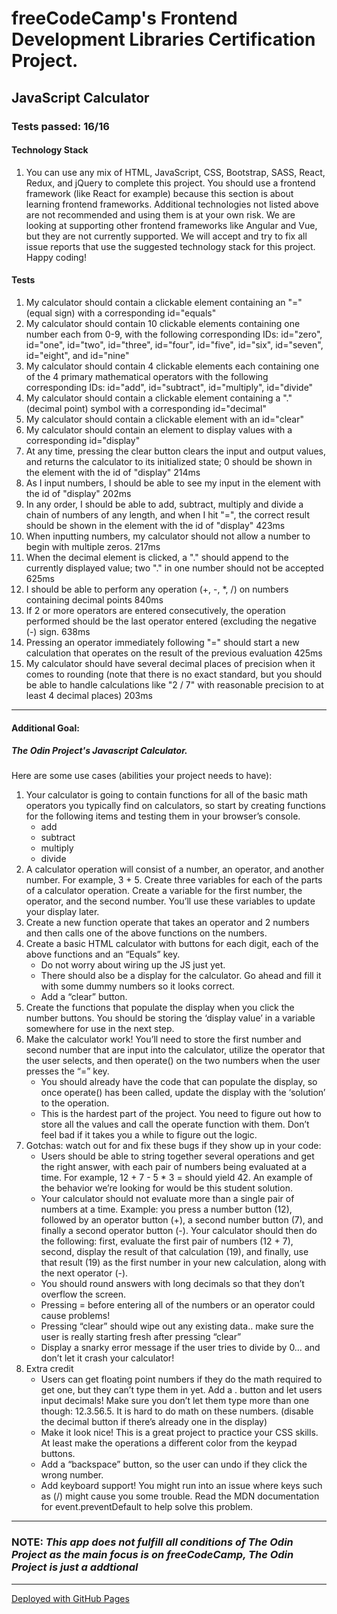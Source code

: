 # freeCodeCamp's Frontend Development Libraries Certification Project.
## JavaScript Calculator
### Tests passed: 16/16
#### Technology Stack
1. You can use any mix of HTML, JavaScript, CSS, Bootstrap, SASS, React, Redux, and jQuery to complete this project. You should use a frontend framework (like React for example) because this section is about learning frontend frameworks. Additional technologies not listed above are not recommended and using them is at your own risk. We are looking at supporting other frontend frameworks like Angular and Vue, but they are not currently supported. We will accept and try to fix all issue reports that use the suggested technology stack for this project. Happy coding!

#### Tests
1. My calculator should contain a clickable element containing an "=" (equal sign) with a corresponding id="equals"
2. My calculator should contain 10 clickable elements containing one number each from 0-9, with the following corresponding IDs: id="zero", id="one", id="two", id="three", id="four", id="five", id="six", id="seven", id="eight", and id="nine"
3. My calculator should contain 4 clickable elements each containing one of the 4 primary mathematical operators with the following corresponding IDs: id="add", id="subtract", id="multiply", id="divide"
4. My calculator should contain a clickable element containing a "." (decimal point) symbol with a corresponding id="decimal"
5. My calculator should contain a clickable element with an id="clear"
6. My calculator should contain an element to display values with a corresponding id="display"
7. At any time, pressing the clear button clears the input and output values, and returns the calculator to its initialized state; 0 should be shown in the element with the id of "display" 214ms
8. As I input numbers, I should be able to see my input in the element with the id of "display" 202ms
9. In any order, I should be able to add, subtract, multiply and divide a chain of numbers of any length, and when I hit "=", the correct result should be shown in the element with the id of "display" 423ms
10. When inputting numbers, my calculator should not allow a number to begin with multiple zeros. 217ms
11. When the decimal element is clicked, a "." should append to the currently displayed value; two "." in one number should not be accepted 625ms
12. I should be able to perform any operation (+, -, *, /) on numbers containing decimal points 840ms
13. If 2 or more operators are entered consecutively, the operation performed should be the last operator entered (excluding the negative (-) sign. 638ms
14. Pressing an operator immediately following "=" should start a new calculation that operates on the result of the previous evaluation 425ms
15. My calculator should have several decimal places of precision when it comes to rounding (note that there is no exact standard, but you should be able to handle calculations like "2 / 7" with reasonable precision to at least 4 decimal places) 203ms
***
#### Additional Goal:
##### The Odin Project's Javascript Calculator.
Here are some use cases (abilities your project needs to have):

1. Your calculator is going to contain functions for all of the basic math operators you typically find on calculators, so start by creating functions for the following items and testing them in your browser’s console.
     - add
     - subtract
     - multiply
     - divide
1. A calculator operation will consist of a number, an operator, and another number. For example, 3 + 5. Create three variables for each of the parts of a calculator operation. Create a variable for the first number, the operator, and the second number. You’ll use these variables to update your display later.
1. Create a new function operate that takes an operator and 2 numbers and then calls one of the above functions on the numbers.
1. Create a basic HTML calculator with buttons for each digit, each of the above functions and an “Equals” key.
     - Do not worry about wiring up the JS just yet.
     - There should also be a display for the calculator. Go ahead and fill it with some dummy numbers so it looks correct.
     - Add a “clear” button.
1. Create the functions that populate the display when you click the number buttons. You should be storing the ‘display value’ in a variable somewhere for use in the next step.
1. Make the calculator work! You’ll need to store the first number and second number that are input into the calculator, utilize the operator that the user selects, and then operate() on the two numbers when the user presses the “=” key.
     - You should already have the code that can populate the display, so once operate() has been called, update the display with the ‘solution’ to the operation.
     - This is the hardest part of the project. You need to figure out how to store all the values and call the operate function with them. Don’t feel bad if it takes you a while to figure out the logic.
1. Gotchas: watch out for and fix these bugs if they show up in your code:
     - Users should be able to string together several operations and get the right answer, with each pair of numbers being evaluated at a time. For example, 12 + 7 - 5 * 3 = should yield 42. An example of the behavior we’re looking for would be this student solution.
     - Your calculator should not evaluate more than a single pair of numbers at a time. Example: you press a number button (12), followed by an operator button (+), a second number button (7), and finally a second operator button (-). Your calculator should then do the following: first, evaluate the first pair of numbers (12 + 7), second, display the result of that calculation (19), and finally, use that result (19) as the first number in your new calculation, along with the next operator (-).
     - You should round answers with long decimals so that they don’t overflow the screen.
     - Pressing = before entering all of the numbers or an operator could cause problems!
     - Pressing “clear” should wipe out any existing data.. make sure the user is really starting fresh after pressing “clear”
     - Display a snarky error message if the user tries to divide by 0… and don’t let it crash your calculator!
1. Extra credit
     - Users can get floating point numbers if they do the math required to get one, but they can’t type them in yet. Add a . button and let users input decimals! Make sure you don’t let them type more than one though: 12.3.56.5. It is hard to do math on these numbers. (disable the decimal button if there’s already one in the display)
     - Make it look nice! This is a great project to practice your CSS skills. At least make the operations a different color from the keypad buttons.
     - Add a “backspace” button, so the user can undo if they click the wrong number.
     - Add keyboard support! You might run into an issue where keys such as (/) might cause you some trouble. Read the MDN documentation for event.preventDefault to help solve this problem.
***
### NOTE: _This app does not fulfill all conditions of The Odin Project as the main focus is on freeCodeCamp, The Odin Project is just a addtional_
***

[Deployed with GitHub Pages](https://imvbhargav/github.io/Calculator)

